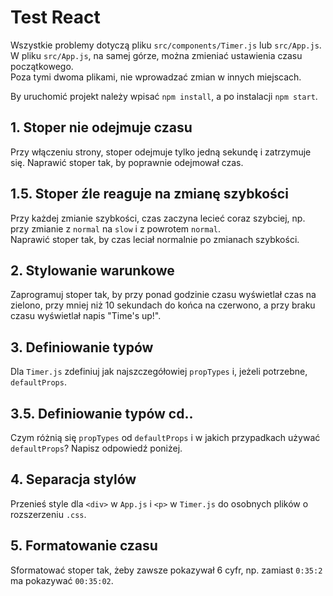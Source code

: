 # Test React
Wszystkie problemy dotyczą pliku `src/components/Timer.js` lub `src/App.js`.  
W pliku `src/App.js`, na samej górze, można zmieniać ustawienia czasu początkowego.  
Poza tymi dwoma plikami, nie wprowadzać zmian w innych miejscach.

By uruchomić projekt należy wpisać `npm install`, a po instalacji `npm start`.

## 1. Stoper nie odejmuje czasu
Przy włączeniu strony, stoper odejmuje tylko jedną sekundę i zatrzymuje się.
Naprawić stoper tak, by poprawnie odejmował czas.

## 1.5. Stoper źle reaguje na zmianę szybkości
Przy każdej zmianie szybkości, czas zaczyna lecieć coraz szybciej, np. przy zmianie z `normal` na `slow` i z powrotem `normal`.  
Naprawić stoper tak, by czas leciał normalnie po zmianach szybkości.

## 2. Stylowanie warunkowe
Zaprogramuj stoper tak, by przy ponad godzinie czasu wyświetlał czas na zielono, przy mniej niż 10 sekundach do końca na czerwono, a przy braku czasu wyświetlał napis "Time's up!".

## 3. Definiowanie typów
Dla `Timer.js` zdefiniuj jak najszczegółowiej `propTypes` i, jeżeli potrzebne, `defaultProps`.

## 3.5. Definiowanie typów cd..
Czym różnią się `propTypes` od `defaultProps` i w jakich przypadkach używać `defaultProps`? Napisz odpowiedź poniżej.

## 4. Separacja stylów
Przenieś style dla `<div>` w `App.js` i `<p>` w `Timer.js` do osobnych plików o rozszerzeniu `.css`.

## 5. Formatowanie czasu
Sformatować stoper tak, żeby zawsze pokazywał 6 cyfr, np. zamiast `0:35:2` ma pokazywać `00:35:02`.
